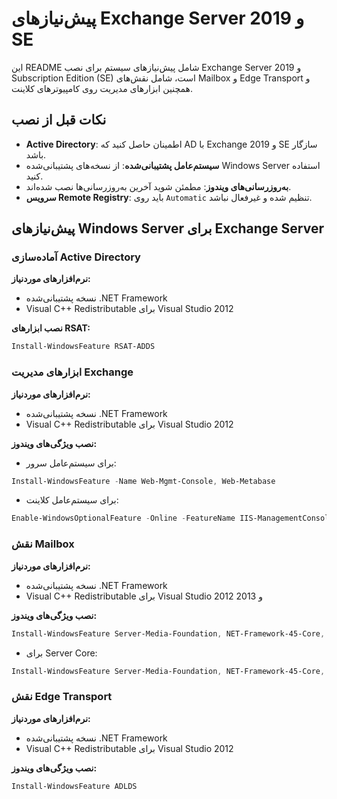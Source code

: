 # پیش‌نیازهای Exchange Server 2019 و SE

این README شامل پیش‌نیازهای سیستم برای نصب Exchange Server 2019 و Subscription Edition (SE) است، شامل نقش‌های Mailbox و Edge Transport و همچنین ابزارهای مدیریت روی کامپیوترهای کلاینت.

## نکات قبل از نصب

- **Active Directory**: اطمینان حاصل کنید که AD با Exchange 2019 و SE سازگار باشد.
- **سیستم‌عامل پشتیبانی‌شده**: از نسخه‌های پشتیبانی‌شده Windows Server استفاده کنید.
- **به‌روزرسانی‌های ویندوز**: مطمئن شوید آخرین به‌روزرسانی‌ها نصب شده‌اند.
- **سرویس Remote Registry**: باید روی `Automatic` تنظیم شده و غیرفعال نباشد.

## پیش‌نیازهای Windows Server برای Exchange Server

### آماده‌سازی Active Directory

**نرم‌افزارهای موردنیاز:**
- نسخه پشتیبانی‌شده .NET Framework
- Visual C++ Redistributable برای Visual Studio 2012

**نصب ابزارهای RSAT:**
```powershell
Install-WindowsFeature RSAT-ADDS
```

### ابزارهای مدیریت Exchange

**نرم‌افزارهای موردنیاز:**
- نسخه پشتیبانی‌شده .NET Framework
- Visual C++ Redistributable برای Visual Studio 2012

**نصب ویژگی‌های ویندوز:**
- برای سیستم‌عامل سرور:
```powershell
Install-WindowsFeature -Name Web-Mgmt-Console, Web-Metabase
```
- برای سیستم‌عامل کلاینت:
```powershell
Enable-WindowsOptionalFeature -Online -FeatureName IIS-ManagementConsole, IIS-Metabase -All
```

### نقش Mailbox

**نرم‌افزارهای موردنیاز:**
- نسخه پشتیبانی‌شده .NET Framework
- Visual C++ Redistributable برای Visual Studio 2012 و 2013

**نصب ویژگی‌های ویندوز:**
```powershell
Install-WindowsFeature Server-Media-Foundation, NET-Framework-45-Core, NET-Framework-45-ASPNET, NET-WCF-HTTP-Activation45, NET-WCF-Pipe-Activation45, NET-WCF-TCP-Activation45, NET-WCF-TCP-PortSharing45, RPC-over-HTTP-proxy, RSAT-Clustering, RSAT-Clustering-CmdInterface, RSAT-Clustering-Mgmt, RSAT-Clustering-PowerShell, WAS-Process-Model, Web-Asp-Net45, Web-Basic-Auth, Web-Client-Auth, Web-Digest-Auth, Web-Dir-Browsing, Web-Dyn-Compression, Web-Http-Errors, Web-Http-Logging, Web-Http-Redirect, Web-Http-Tracing, Web-ISAPI-Ext, Web-ISAPI-Filter, Web-Metabase, Web-Mgmt-Console, Web-Mgmt-Service, Web-Net-Ext45, Web-Request-Monitor, Web-Server, Web-Stat-Compression, Web-Static-Content, Web-Windows-Auth, Web-WMI, Windows-Identity-Foundation, RSAT-ADDS
```
- برای Server Core:
```powershell
Install-WindowsFeature Server-Media-Foundation, NET-Framework-45-Core, NET-Framework-45-ASPNET, NET-WCF-HTTP-Activation45, NET-WCF-Pipe-Activation45, NET-WCF-TCP-Activation45, NET-WCF-TCP-PortSharing45, RPC-over-HTTP-proxy, RSAT-Clustering, RSAT-Clustering-CmdInterface, RSAT-Clustering-PowerShell, WAS-Process-Model, Web-Asp-Net45, Web-Basic-Auth, Web-Client-Auth, Web-Digest-Auth, Web-Dir-Browsing, Web-Dyn-Compression, Web-Http-Errors, Web-Http-Logging, Web-Http-Redirect, Web-Http-Tracing, Web-ISAPI-Ext, Web-ISAPI-Filter, Web-Metabase, Web-Mgmt-Service, Web-Net-Ext45, Web-Request-Monitor, Web-Server, Web-Stat-Compression, Web-Static-Content, Web-Windows-Auth, Web-WMI, RSAT-ADDS
```

### نقش Edge Transport

**نرم‌افزارهای موردنیاز:**
- نسخه پشتیبانی‌شده .NET Framework
- Visual C++ Redistributable برای Visual Studio 2012

**نصب ویژگی‌های ویندوز:**
```powershell
Install-WindowsFeature ADLDS
```
